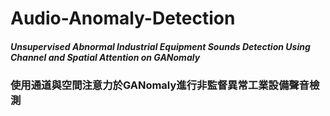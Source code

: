 # Audio-Anomaly-Detection
##### Unsupervised Abnormal Industrial Equipment Sounds Detection Using Channel and Spatial Attention on GANomaly
### 使用通道與空間注意力於GANomaly進行非監督異常工業設備聲音檢測

